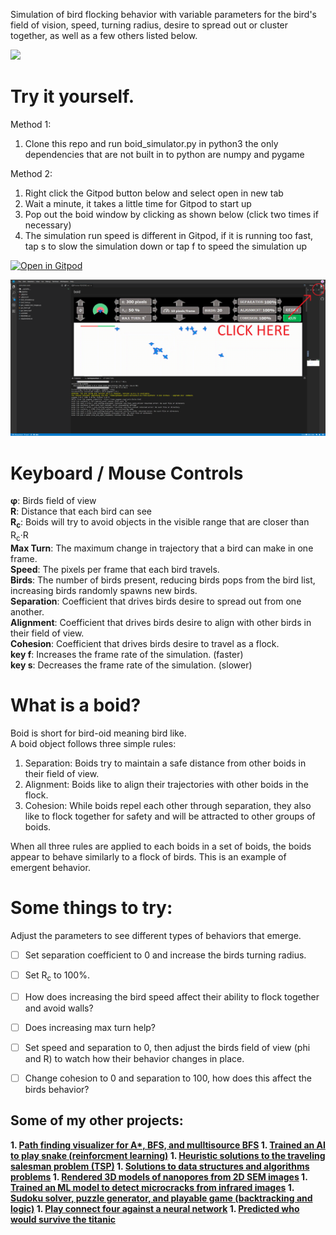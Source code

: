 Simulation of bird flocking behavior with variable parameters for the bird's field of vision, speed, turning radius, desire to spread out or cluster together, as well as a few others listed below. 

<img src="./graphics/gui_demo.gif">

# Try it yourself.

Method 1: <br>
1. Clone this repo and run boid_simulator.py in python3 the only dependencies that are not built in to python are numpy and pygame

Method 2:<br>
1. Right click the Gitpod button below and select open in new tab
2. Wait a minute, it takes a little time for Gitpod to start up
3. Pop out the boid window by clicking as shown below (click two times if necessary)
4. The simulation run speed is different in Gitpod, if it is running too fast, tap s to slow the simulation down or tap f to speed the simulation up

[![Open in Gitpod](https://gitpod.io/button/open-in-gitpod.svg)](https://gitpod.io/#https://github.com/LPRowe/boid)

<img src="./graphics/boid_pop.png">

# Keyboard / Mouse Controls

<b>&phi;</b>: Birds field of view<br>
<b>R</b>: Distance that each bird can see<br>
<b>R<sub>c</sub></b>: Boids will try to avoid objects in the visible range that are closer than R<sub>c</sub>&middot;R<br>
<b>Max Turn</b>: The maximum change in trajectory that a bird can make in one frame.<br>
<b>Speed</b>: The pixels per frame that each bird travels.<br>
<b>Birds</b>: The number of birds present, reducing birds pops from the bird list, increasing birds randomly spawns new birds.<br>
<b>Separation</b>: Coefficient that drives birds desire to spread out from one another.<br>
<b>Alignment</b>: Coefficient that drives birds desire to align with other birds in their field of view.<br>
<b>Cohesion</b>: Coefficient that drives birds desire to travel as a flock.<br>
<b>key f</b>: Increases the frame rate of the simulation. (faster)<br>
<b>key s</b>: Decreases the frame rate of the simulation. (slower)<br>


# What is a boid?

Boid is short for bird-oid meaning bird like.  <br>
A boid object follows three simple rules:
1. Separation: Boids try to maintain a safe distance from other boids in their field of view.
2. Alignment: Boids like to align their trajectories with other boids in the flock.
3. Cohesion: While boids repel each other through separation, they also like to flock together for safety and will be attracted to other groups of boids.

When all three rules are applied to each boids in a set of boids, the boids appear to behave similarly to a flock of birds.  This is an example of emergent behavior.  

# Some things to try:

Adjust the parameters to see different types of behaviors that emerge.

- [ ] Set separation coefficient to 0 and increase the birds turning radius.
- [ ] Set R<sub>c</sub> to 100%.
- [ ] How does increasing the bird speed affect their ability to flock together and avoid walls? 
- [ ] Does increasing max turn help?
- [ ] Set speed and separation to 0, then adjust the birds field of view (phi and R) to watch how their behavior changes in place.  
- [ ] Change cohesion to 0 and separation to 100, how does this affect the birds behavior?


## Some of my other projects:

<b>
1. <a href="https://github.com/LPRowe/path-finding-visualizer">Path finding visualizer for A*, BFS, and mulltisource BFS</a>
1. <a href="https://github.com/LPRowe/genetic-algorithm">Trained an AI to play snake (reinforcment learning)</a>
1. <a href="https://github.com/LPRowe/traveling-salesman-problem">Heuristic solutions to the traveling salesman problem (TSP)</a>
1. <a href="https://github.com/LPRowe/coding-interview-practice">Solutions to data structures and algorithms problems</a>
1. <a href="https://github.com/LPRowe/3D-nanopore-reconstruction">Rendered 3D models of nanopores from 2D SEM images</a>
1. <a href="https://github.com/LPRowe/bowtie-defect-identification">Trained an ML model to detect microcracks from infrared images</a>
1. <a href="https://github.com/LPRowe/sudoku">Sudoku solver, puzzle generator, and playable game (backtracking and logic)</a>
1. <a href="https://github.com/LPRowe/connect-four-kaggle">Play connect four against a neural network</a>
1. <a href="https://github.com/LPRowe/titanic">Predicted who would survive the titanic</a>
</b>